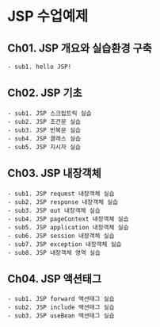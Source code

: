 # JSP 수업예제

## Ch01. JSP 개요와 실습환경 구축
	- sub1. hello JSP!

## Ch02. JSP 기초
	- sub1. JSP 스크립트릭 실습
	- sub2. JSP 조건문 실습
	- sub3. JSP 반복문 실습
	- sub4. JSP 클래스 실습
	- sub5. JSP 지시자 실습
	
## Ch03. JSP 내장객체
	- sub1. JSP request 내장객체 실습
	- sub2. JSP response 내장객체 실습
	- sub3. JSP out 내장객체 실습
	- sub4. JSP pageContext 내장객체 실습
	- sub5. JSP application 내장객체 실습
	- sub6. JSP session 내장객체 실습
	- sub7. JSP exception 내장객체 실습
	- sub8. JSP 내장객체 영역 실습
	
## Ch04. JSP 액션태그
	- sub1. JSP forward 액션태그 실습
	- sub2. JSP include 액션태그 실습
	- sub3. JSP useBean 액션태그 실습